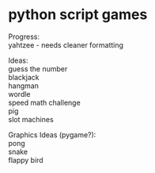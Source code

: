 # python script games
Progress:\
yahtzee - needs cleaner formatting

Ideas:\
guess the number\
blackjack\
hangman\
wordle\
speed math challenge\
pig\
slot machines

Graphics Ideas (pygame?):\
pong\
snake\
flappy bird